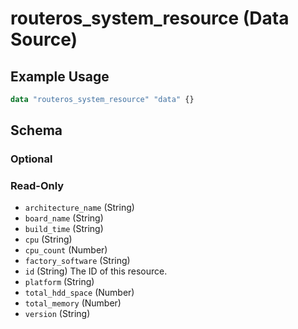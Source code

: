 # routeros_system_resource (Data Source)


## Example Usage
```terraform
data "routeros_system_resource" "data" {}
```

<!-- schema generated by tfplugindocs -->
## Schema

### Optional


### Read-Only

- `architecture_name` (String)
- `board_name` (String)
- `build_time` (String)
- `cpu` (String)
- `cpu_count` (Number)
- `factory_software` (String)
- `id` (String) The ID of this resource.
- `platform` (String)
- `total_hdd_space` (Number)
- `total_memory` (Number)
- `version` (String)


